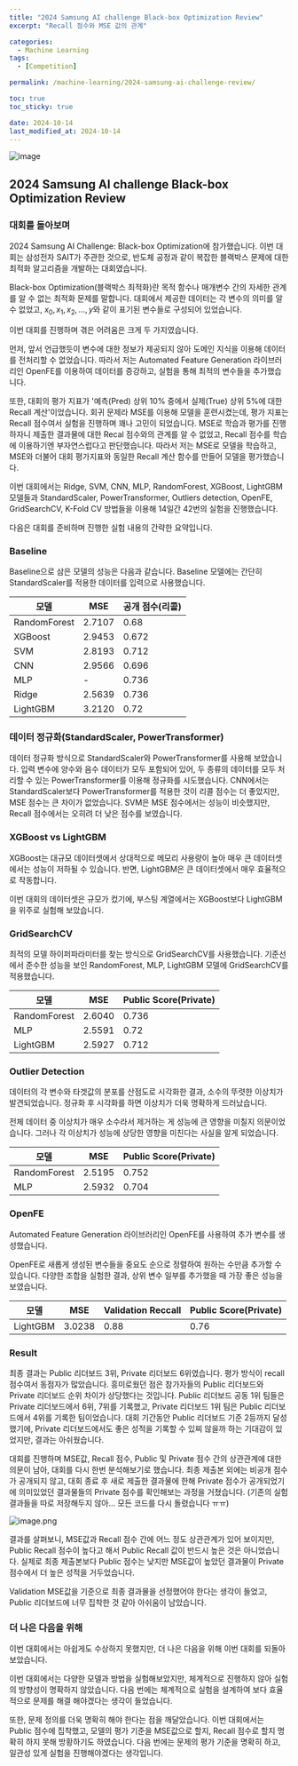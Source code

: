 ```yaml
---
title: "2024 Samsung AI challenge Black-box Optimization Review"
excerpt: "Recall 점수와 MSE 값의 관계"

categories:
  - Machine Learning
tags:
  - [Competition]

permalink: /machine-learning/2024-samsung-ai-challenge-review/

toc: true
toc_sticky: true

date: 2024-10-14
last_modified_at: 2024-10-14
---
```

![image](../assets/images/posts_img/2024-samsung-ai-challenge-review/database.png)

## 2024 Samsung AI challenge Black-box Optimization Review

### 대회를 돌아보며

2024 Samsung AI Challenge: Black-box Optimization에 참가했습니다. 이번 대회는 삼성전자 SAIT가 주관한 것으로, 반도체 공정과 같이 복잡한 블랙박스 문제에 대한 최적화 알고리즘을 개발하는 대회였습니다.

Black-box Optimization(블랙박스 최적화)란 목적 함수나 매개변수 간의 자세한 관계를 알 수 없는 최적화 문제를 말합니다. 대회에서 제공한 데이터는 각 변수의 의미를 알 수 없었고, $x_0, x_1, x_2,...,y$와 같이 표기된 변수들로 구성되어 있었습니다.

이번 대회를 진행하며 겪은 어려움은 크게 두 가지였습니다.

먼저, 앞서 언급했듯이 변수에 대한 정보가 제공되지 않아 도메인 지식을 이용해 데이터를 전처리할 수 없었습니다. 따라서 저는 Automated Feature Generation 라이브러리인 OpenFE를 이용하여 데이터를 증강하고, 실험을 통해 최적의 변수들을 추가했습니다.

또한, 대회의 평가 지표가 '예측(Pred) 상위 10% 중에서 실제(True) 상위 5%에 대한 Recall 계산'이었습니다. 회귀 문제라 MSE를 이용해 모델을 훈련시켰는데, 평가 지표는 Recall 점수여서 실험을 진행하며 꽤나 고민이 되었습니다. MSE로 학습과 평가를 진행하자니 제출한 결과물에 대한 Recal 점수와의 관계를 알 수 없었고, Recall 점수를 학습에 이용하기엔 부자연스럽다고 판단했습니다. 따라서 저는 MSE로 모델을 학습하고, MSE와 더불어 대회 평가지표와 동일한 Recall 계산 함수를 만들어 모델을 평가했습니다.

이번 대회에서는 Ridge, SVM, CNN, MLP, RandomForest, XGBoost, LightGBM 모델들과 StandardScaler, PowerTransformer, Outliers detection, OpenFE, GridSearchCV, K-Fold CV 방법들을 이용해 14일간 42번의 실험을 진행했습니다.

다음은 대회를 준비하며 진행한 실험 내용의 간략한 요약입니다.

### Baseline

Baseline으로 삼은 모델의 성능은 다음과 같습니다. Baseline 모델에는 간단히 StandardScaler를 적용한 데이터를 입력으로 사용했습니다.

| 모델 | MSE | 공개 점수(리콜) |
| --- | --- | --- |
| RandomForest | 2.7107 | 0.68 |
| XGBoost | 2.9453 | 0.672 |
| SVM | 2.8193 | 0.712 |
| CNN | 2.9566 | 0.696 |
| MLP | - | 0.736 |
| Ridge | 2.5639 | 0.736 |
| LightGBM | 3.2120 | 0.72 |

### 데이터 정규화(StandardScaler, PowerTransformer)

데이터 정규화 방식으로 StandardScaler와 PowerTransformer를 사용해 보았습니다. 입력 변수에 양수와 음수 데이터가 모두 포함되어 있어, 두 종류의 데이터를 모두 처리할 수 있는 PowerTransformer를 이용해 정규화를 시도했습니다. CNN에서는 StandardScaler보다 PowerTransformer를 적용한 것이 리콜 점수는 더 좋았지만, MSE 점수는 큰 차이가 없었습니다. SVM은 MSE 점수에서는 성능이 비슷했지만, Recall 점수에서는 오히려 더 낮은 점수를 보였습니다.

### XGBoost vs LightGBM

XGBoost는 대규모 데이터셋에서 상대적으로 메모리 사용량이 높아 매우 큰 데이터셋에서는 성능이 저하될 수 있습니다. 반면, LightGBM은 큰 데이터셋에서 매우 효율적으로 작동합니다.

이번 대회의 데이터셋은 규모가 컸기에, 부스팅 계열에서는 XGBoost보다 LightGBM을 위주로 실험해 보았습니다.

### GridSearchCV

최적의 모델 하이퍼파라미터를 찾는 방식으로 GridSearchCV를 사용했습니다. 기준선에서 준수한 성능을 보인 RandomForest, MLP, LightGBM 모델에 GridSearchCV를 적용했습니다.

| 모델 | MSE | Public Score(Private) |
| --- | --- | --- |
| RandomForest | 2.6040 | 0.736 |
| MLP | 2.5591 | 0.72 |
| LightGBM | 2.5927 | 0.712 |

### Outlier Detection

데이터의 각 변수와 타겟값의 분포를 산점도로 시각화한 결과, 소수의 뚜렷한 이상치가 발견되었습니다. 정규화 후 시각화를 하면 이상치가 더욱 명확하게 드러났습니다.

전체 데이터 중 이상치가 매우 소수라서 제거하는 게 성능에 큰 영향을 미칠지 의문이었습니다. 그러나 각 이상치가 성능에 상당한 영향을 미친다는 사실을 알게 되었습니다.

| 모델 | MSE | Public Score(Private) |
| --- | --- | --- |
| RandomForest | 2.5195 | 0.752 |
| MLP | 2.5932 | 0.704 |

### OpenFE

Automated Feature Generation 라이브러리인 OpenFE를 사용하여 추가 변수를 생성했습니다.

OpenFE로 새롭게 생성된 변수들을 중요도 순으로 정렬하여 원하는 수만큼 추가할 수 있습니다. 다양한 조합을 실험한 결과, 상위 변수 일부를 추가했을 때 가장 좋은 성능을 보였습니다.

| 모델 | MSE | Validation Reccall | Public Score(Private) |
| --- | --- | --- | --- |
| LightGBM | 3.0238 | 0.88 | 0.76 |

### Result

최종 결과는 Public 리더보드 3위, Private 리더보드 6위였습니다. 평가 방식이 recall 점수여서 동점자가 많았습니다. 흥미로웠던 점은 참가자들의 Public 리더보드와 Private 리더보드 순위 차이가 상당했다는 것입니다. Public 리더보드 공동 1위 팀들은 Private 리더보드에서 6위, 7위를 기록했고, Private 리더보드 1위 팀은 Public 리더보드에서 4위를 기록한 팀이었습니다.
대회 기간동안 Public 리더보드 기준 2등까지 달성했기에, Private 리더보드에서도 좋은 성적을 기록할 수 있찌 않을까 하는 기대감이 있었지만, 결과는 아쉬웠습니다.

대회를 진행하며 MSE값, Recall 점수, Public 및 Private 점수 간의 상관관계에 대한 의문이 남아, 대회를 다시 한번 분석해보기로 했습니다. 최종 제출본 외에는 비공개 점수가 공개되지 않고, 대회 종료 후 새로 제출한 결과물에 한해 Private 점수가 공개되었기에 의미있었던 결과물들의 Private 점수를 확인해보는 과정을 거쳤습니다. (기존의 실험 결과들을 따로 저장해두지 않아… 모든 코드를 다시 돌렸습니다 ㅠㅠ)

![image.png](../assets/images/posts_img/2024-samsung-ai-challenge-review/database.png)

결과를 살펴보니, MSE값과 Recall 점수 간에 어느 정도 상관관계가 있어 보이지만, Public Recall 점수이 높다고 해서 Public Recall 값이 반드시 높은 것은 아니었습니다. 실제로 최종 제출본보다 Public 점수는 낮지만 MSE값이 높았던 결과물이 Private 점수에서 더 높은 성적을 거두었습니다. 

Validation MSE값을 기준으로 최종 결과물을 선정했어야 한다는 생각이 들었고, Public 리더보드에 너무 집착한 것 같아 아쉬움이 남았습니다.

### 더 나은 다음을 위해

이번 대회에서는 아쉽게도 수상하지 못했지만, 더 나은 다음을 위해 이번 대회를 되돌아보았습니다.

이번 대회에서는 다양한 모델과 방법을 실험해보았지만, 체계적으로 진행하지 않아 실험의 방향성이 명확하지 않았습니다. 다음 번에는 체계적으로 실험을 설계하여 보다 효율적으로 문제를 해결 해야겠다는 생각이 들었습니다.

또한, 문제 정의를 더욱 명확히 해야 한다는 점을 깨달았습니다. 이번 대회에서는 Public 점수에 집착했고, 모델의 평가 기준을 MSE값으로 할지, Recall 점수로 할지 명확히 하지 못해 방황하기도 하였습니다. 다음 번에는 문제의 평가 기준을 명확히 하고, 일관성 있게 실험을 진행해야겠다는 생각입니다.